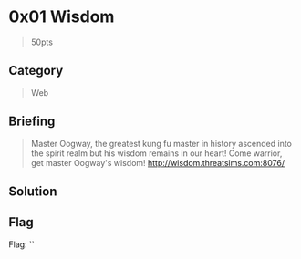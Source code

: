# 0x01 Wisdom
> 50pts

## Category
> Web

## Briefing
> Master Oogway, the greatest kung fu master in history ascended into the spirit realm but his wisdom remains in our heart! Come warrior, get master Oogway's wisdom!
http://wisdom.threatsims.com:8076/

## Solution

## Flag
Flag: ``